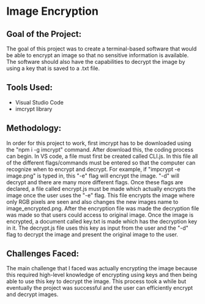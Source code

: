 # Image Encryption
## Goal of the Project:
  The goal of this project was to create a terminal-based software that would be able to encrypt an image so that no sensitive information is available. The software should also have the capabilities to decrypt the image by using a key that is saved to a .txt file. 
  
## Tools Used: 
- Visual Studio Code
- imcrypt library


## Methodology:
  In order for this project to work, first imcrypt has to be downloaded using the "npm i -g imcrypt" command. After download this, the coding process can begin. In VS code, a file must first be created called CLI.js. In this file all of the different flags/commands must be entered so that the computer can recognize when to encrypt and decrypt. For example, if "impcrypt -e image.png" is typed in, this "-e" flag will encrypt the image. "-d" will decrypt and there are many more different flags. Once these flags are declared, a file called encrypt.js must be made which actually encrypts the image once the user uses the "-e" flag. This file encrypts the image where only RGB pixels are seen and also changes the new images name to image_encrypted.png. After the encryption file was made the decryption file was made so that users could access to original image. Once the image is encrypted, a document called key.txt is made which has the decryption key in it. The decrypt.js file uses this key as input from the user and the "-d" flag to decrypt the image and present the original image to the user. 
  
## Challenges Faced: 
The main challenge that I faced was actually encrypting the image because this required high-level knowledge of encrypting using keys and then being able to use this key to decrypt the image. This process took a while but eventually the project was successful and the user can efficiently encrypt and decrypt images. 
